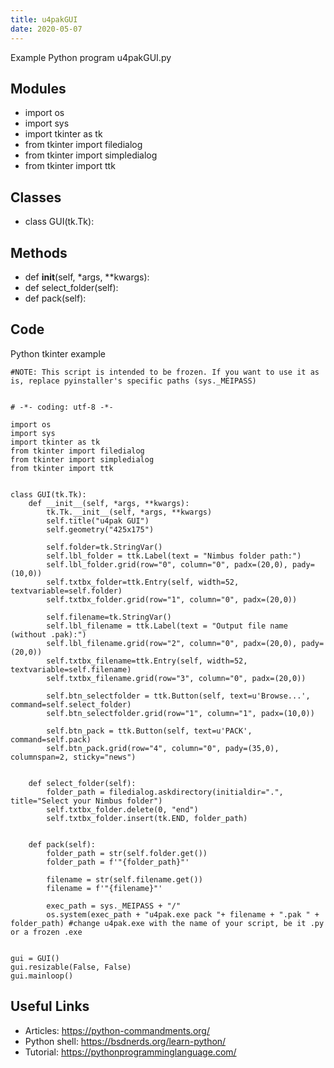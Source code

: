 ```yaml
---
title: u4pakGUI
date: 2020-05-07
---
```

Example Python program u4pakGUI.py

## Modules

* import os
* import sys
* import tkinter as tk
* from tkinter import filedialog
* from tkinter import simpledialog
* from tkinter import ttk

## Classes

* class GUI(tk.Tk):

## Methods

* def __init__(self, *args, **kwargs):
* def select_folder(self):
* def pack(self):

## Code

Python tkinter example

    #NOTE: This script is intended to be frozen. If you want to use it as is, replace pyinstaller's specific paths (sys._MEIPASS)
    
    
    # -*- coding: utf-8 -*-
    
    import os
    import sys
    import tkinter as tk
    from tkinter import filedialog
    from tkinter import simpledialog
    from tkinter import ttk
    
    
    class GUI(tk.Tk):
        def __init__(self, *args, **kwargs):
            tk.Tk.__init__(self, *args, **kwargs)
            self.title("u4pak GUI")
            self.geometry("425x175")
    
            self.folder=tk.StringVar()
            self.lbl_folder = ttk.Label(text = "Nimbus folder path:")
            self.lbl_folder.grid(row="0", column="0", padx=(20,0), pady=(10,0))
            self.txtbx_folder=ttk.Entry(self, width=52, textvariable=self.folder)
            self.txtbx_folder.grid(row="1", column="0", padx=(20,0))
    
            self.filename=tk.StringVar()
            self.lbl_filename = ttk.Label(text = "Output file name (without .pak):")
            self.lbl_filename.grid(row="2", column="0", padx=(20,0), pady=(20,0))
            self.txtbx_filename=ttk.Entry(self, width=52, textvariable=self.filename)
            self.txtbx_filename.grid(row="3", column="0", padx=(20,0))
    
            self.btn_selectfolder = ttk.Button(self, text=u'Browse...', command=self.select_folder)
            self.btn_selectfolder.grid(row="1", column="1", padx=(10,0))
    
            self.btn_pack = ttk.Button(self, text=u'PACK', command=self.pack)
            self.btn_pack.grid(row="4", column="0", pady=(35,0), columnspan=2, sticky="news")
    
    
        def select_folder(self):
            folder_path = filedialog.askdirectory(initialdir=".", title="Select your Nimbus folder")
            self.txtbx_folder.delete(0, "end")
            self.txtbx_folder.insert(tk.END, folder_path)
    
    
        def pack(self):
            folder_path = str(self.folder.get())
            folder_path = f'"{folder_path}"'
    
            filename = str(self.filename.get())
            filename = f'"{filename}"'
    
            exec_path = sys._MEIPASS + "/"
            os.system(exec_path + "u4pak.exe pack "+ filename + ".pak " + folder_path) #change u4pak.exe with the name of your script, be it .py or a frozen .exe
    
    
    gui = GUI()
    gui.resizable(False, False)
    gui.mainloop()

## Useful Links

- Articles: https://python-commandments.org/
- Python shell: https://bsdnerds.org/learn-python/
- Tutorial: https://pythonprogramminglanguage.com/
